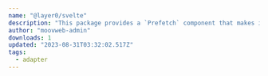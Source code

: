 ```yaml
---
name: "@layer0/svelte"
description: "This package provides a `Prefetch` component that makes it easy to prefetch pages from Layer0 edge cache."
author: "moovweb-admin"
downloads: 1
updated: "2023-08-31T03:32:02.517Z"
tags: 
  - adapter
---
```

